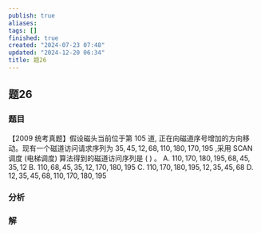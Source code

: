 ```yaml
---
publish: true
aliases: 
tags: []
finished: true
created: "2024-07-23 07:48"
updated: "2024-12-20 06:34"
title: 题26
---
```

## 题26
### 题目
【2009 统考真题】假设磁头当前位于第 105 道, 正在向磁道序号增加的方向移动。现有一个磁道访问请求序列为 ${35},{45},{12},{68},{110},{180},{170},{195}$ ,采用 SCAN 调度 (电梯调度) 算法得到的磁道访问序列是 ( ) 。
A. ${110},{170},{180},{195},{68},{45},{35},{12}$ 
B. ${110},{68},{45},{35},{12},{170},{180},{195}$
C. ${110},{170},{180},{195},{12},{35},{45},{68}$ 
D. ${12},{35},{45},{68},{110},{170},{180},{195}$
### 分析

### 解